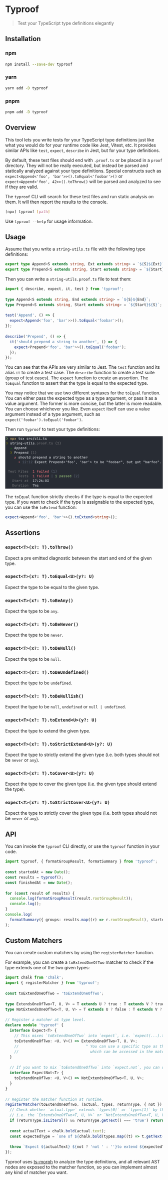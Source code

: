 # Typroof

> Test your TypeScript type definitions elegantly

## Installation

### npm

```bash
npm install --save-dev typroof
```

### yarn

```bash
yarn add -D typroof
```

### pnpm

```bash
pnpm add -D typroof
```

## Overview

This tool lets you write tests for your TypeScript type definitions just like what you would do for your runtime code like Jest, Vitest, etc. It provides similar APIs like `test`, `expect`, `describe` in Jest, but for your type definitions.

By default, these test files should end with `.proof.ts` or be placed in a `proof` directory. They will not be really executed, but instead be parsed and statically analyzed against your type definitions. Special constructs such as `expect<Append<'foo', 'bar'>>().toEqual<'foobar'>()` or `expect<Append<'foo', 42>>().toThrow()` will be parsed and analyzed to see if they are valid.

The `typroof` CLI will search for these test files and run static analysis on them. It will then report the results to the console.

```bash
[npx] typroof [path]
```

Use `typroof --help` for usage information.

## Usage

Assume that you write a `string-utils.ts` file with the following type definitions:

```typescript
export type Append<S extends string, Ext extends string> = `${S}${Ext}`;
export type Prepend<S extends string, Start extends string> = `${Start}${S}`;
```

Then you can write a `string-utils.proof.ts` file to test them:

```typescript
import { describe, expect, it, test } from 'typroof';

type Append<S extends string, End extends string> = `${S}${End}`;
type Prepend<S extends string, Start extends string> = `${Start}${S}`;

test('Append', () => {
  expect<Append<'foo', 'bar'>>().toEqual<'foobar'>();
});

describe('Prepend', () => {
  it('should prepend a string to another', () => {
    expect<Prepend<'foo', 'bar'>>().toEqual('foobar');
  });
});
```

You can see that the APIs are very similar to Jest. The `test` function and its alias `it` to create a test case. The `describe` function to create a test suite (group of test cases). The `expect` function to create an assertion. The `toEqual` function to assert that the type is equal to the expected type.

You may notice that we use two different syntaxes for the `toEqual` function. You can either pass the expected type as a type argument, or pass it as a value argument. The former is more concise, but the latter is more readable. You can choose whichever you like. Even `expect` itself can use a value argument instead of a type argument, such as `expect('foobar').toEqual('foobar')`.

Then run `typroof` to test your type definitions:

![Screenshot](./screenshot.png)

The `toEqual` function strictly checks if the type is equal to the expected type. If you want to check if the type is assignable to the expected type, you can use the `toExtend` function:

```typescript
expect<Append<'foo', 'bar'>>().toExtend<string>();
```

## Assertions

### `expect<T>(x?: T).toThrow()`

Expect a pre emitted diagnostic between the start and end of the given type.

### `expect<T>(x?: T).toEqual<U>(y?: U)`

Expect the type to be equal to the given type.

### `expect<T>(x?: T).toBeAny()`

Expect the type to be `any`.

### `expect<T>(x?: T).toBeNever()`

Expect the type to be `never`.

### `expect<T>(x?: T).toBeNull()`

Expect the type to be `null`.

### `expect<T>(x?: T).toBeUndefined()`

Expect the type to be `undefined`.

### `expect<T>(x?: T).toBeNullish()`

Expect the type to be `null`, `undefined` or `null | undefined`.

### `expect<T>(x?: T).toExtend<U>(y?: U)`

Expect the type to extend the given type.

### `expect<T>(x?: T).toStrictExtend<U>(y?: U)`

Expect the type to strictly extend the given type (i.e. both types should not be `never` or `any`).

### `expect<T>(x?: T).toCover<U>(y?: U)`

Expect the type to cover the given type (i.e. the given type should extend the type).

### `expect<T>(x?: T).toStrictCover<U>(y?: U)`

Expect the type to strictly cover the given type (i.e. both types should not be `never` or `any`).

## API

You can invoke the `typroof` CLI directly, or use the `typroof` function in your code.

```typescript
import typroof, { formatGroupResult, formatSummary } from 'typroof';

const startedAt = new Date();
const results = typroof();
const finishedAt = new Date();

for (const result of results) {
  console.log(formatGroupResult(result.rootGroupResult));
  console.log();
}
console.log(
  formatSummary({ groups: results.map((r) => r.rootGroupResult), startedAt, finishedAt }),
);
```

## Custom Matchers

You can create custom matchers by using the `registerMatcher` function.

For example, you can create a `toExtendOneOfTwo` matcher to check if the type extends one of the two given types:

```typescript
import chalk from 'chalk';
import { registerMatcher } from 'typroof';

const toExtendOneOfTwo = 'toExtendOneOfTwo';

type ExtendsOneOfTwo<T, U, V> = T extends U ? true : T extends V ? true : false;
type NotExtendsOneOfTwo<T, U, V> = T extends U ? false : T extends V ? false : true;

// Register a matcher at type level.
declare module 'typroof' {
  interface Expect<T> {
    // This mixes `toExtendOneOfTwo` into `expect`, i.e. `expect(...).toExtendOneOfTwo()`.
    toExtendOneOfTwo: <U, V>() => ExtendsOneOfTwo<T, U, V>;
    //                              ^ You can use a specific type as the return type,
    //                                which can be accessed in the matcher function.
  }

  // If you want to mix `toExtendOneOfTwo` into `expect.not`, you can do this:
  interface ExpectNot<T> {
    toExtendOneOfTwo: <U, V>() => NotExtendsOneOfTwo<T, U, V>;
  }
}

// Register the matcher function at runtime.
registerMatcher(toExtendOneOfTwo, (actual, types, returnType, { not }) => {
  // Check whether `actual.type` extends `types[0]` or `types[1]` by the return type of the matcher function,
  // i.e. the `ExtendsOneOfTwo<T, U, V>` or `NotExtendsOneOfTwo<T, U, V>`.
  if (returnType.isLiteral() && returnType.getText() === 'true') return;

  const actualText = chalk.bold(actual.text);
  const expectedType = `one of ${chalk.bold(types.map((t) => t.getText()).join(', '))}`;

  throw `Expect ${actualText} ${not ? 'not ' : ''}to extend ${expectedType}, but `${not ? 'did' : 'did not'}`.`;
});
```

Typroof uses [ts-morph](https://github.com/dsherret/ts-morph) to analyze the type definitions, and all relevant AST nodes are exposed to the matcher function, so you can implement almost any kind of matcher you want.
